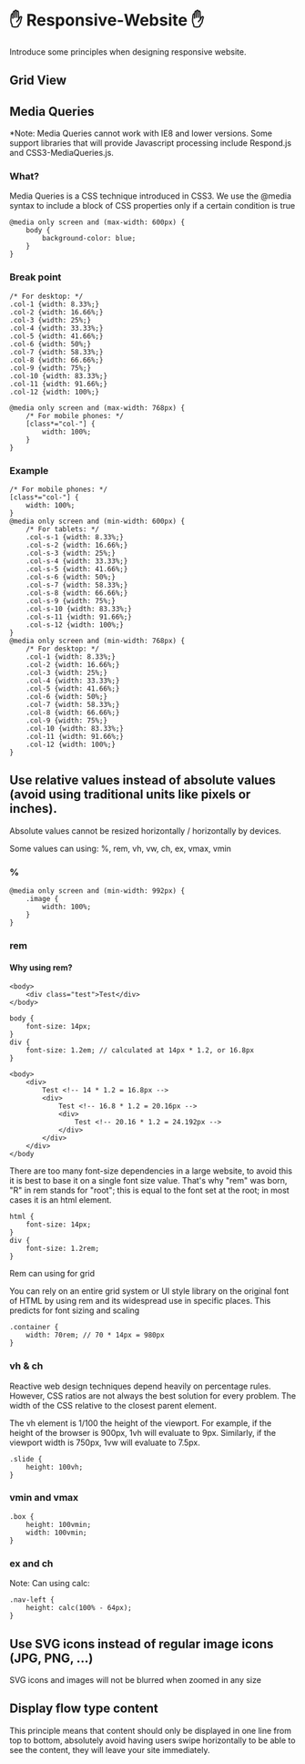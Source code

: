 # :raised_hand: Responsive-Website :raised_hand:

Introduce some principles when designing responsive website.

## Grid View

## Media Queries

*Note: Media Queries cannot work with IE8 and lower versions. Some support libraries that will provide Javascript processing include Respond.js and CSS3-MediaQueries.js.

### What? 
Media Queries is a CSS technique introduced in CSS3. We use the @media syntax to include a block of CSS properties only if a certain condition is true
```
@media only screen and (max-width: 600px) {
    body {
        background-color: blue;
    }
}
```

### Break point

```
/* For desktop: */
.col-1 {width: 8.33%;}
.col-2 {width: 16.66%;}
.col-3 {width: 25%;}
.col-4 {width: 33.33%;}
.col-5 {width: 41.66%;}
.col-6 {width: 50%;}
.col-7 {width: 58.33%;}
.col-8 {width: 66.66%;}
.col-9 {width: 75%;}
.col-10 {width: 83.33%;}
.col-11 {width: 91.66%;}
.col-12 {width: 100%;}

@media only screen and (max-width: 768px) {
    /* For mobile phones: */
    [class*="col-"] {
        width: 100%;
    }
}
```

### Example
```
/* For mobile phones: */
[class*="col-"] {
    width: 100%;
}
@media only screen and (min-width: 600px) {
    /* For tablets: */
    .col-s-1 {width: 8.33%;}
    .col-s-2 {width: 16.66%;}
    .col-s-3 {width: 25%;}
    .col-s-4 {width: 33.33%;}
    .col-s-5 {width: 41.66%;}
    .col-s-6 {width: 50%;}
    .col-s-7 {width: 58.33%;}
    .col-s-8 {width: 66.66%;}
    .col-s-9 {width: 75%;}
    .col-s-10 {width: 83.33%;}
    .col-s-11 {width: 91.66%;}
    .col-s-12 {width: 100%;}
}
@media only screen and (min-width: 768px) {
    /* For desktop: */
    .col-1 {width: 8.33%;}
    .col-2 {width: 16.66%;}
    .col-3 {width: 25%;}
    .col-4 {width: 33.33%;}
    .col-5 {width: 41.66%;}
    .col-6 {width: 50%;}
    .col-7 {width: 58.33%;}
    .col-8 {width: 66.66%;}
    .col-9 {width: 75%;}
    .col-10 {width: 83.33%;}
    .col-11 {width: 91.66%;}
    .col-12 {width: 100%;}
}
```
## Use relative values instead of absolute values (avoid using traditional units like pixels or inches).

Absolute values cannot be resized horizontally / horizontally by devices.

Some values can using: %, rem, vh, vw, ch, ex, vmax, vmin

### %

```
@media only screen and (min-width: 992px) {
    .image {
        width: 100%;
    }
}
```

### rem

#### Why using rem?

```
<body>
    <div class="test">Test</div>
</body>
```

```
body {
    font-size: 14px;
}
div {
    font-size: 1.2em; // calculated at 14px * 1.2, or 16.8px
}
```

```
<body>
    <div>
        Test <!-- 14 * 1.2 = 16.8px -->
        <div>
            Test <!-- 16.8 * 1.2 = 20.16px -->
            <div>
                Test <!-- 20.16 * 1.2 = 24.192px -->
            </div>
        </div>
    </div>
</body
```
There are too many font-size dependencies in a large website, to avoid this it is best to base it on a single font size value. That's why "rem" was born, "R" in rem stands for "root"; this is equal to the font set at the root; in most cases it is an html element.

```
html {
    font-size: 14px;
}
div {
    font-size: 1.2rem;
}
```

Rem can using for grid

You can rely on an entire grid system or UI style library on the original font of HTML by using rem and its widespread use in specific places. This predicts for font sizing and scaling

```
.container {
    width: 70rem; // 70 * 14px = 980px
}
```

### vh & ch

Reactive web design techniques depend heavily on percentage rules. However, CSS ratios are not always the best solution for every problem. The width of the CSS relative to the closest parent element.

The vh element is 1/100 the height of the viewport. For example, if the height of the browser is 900px, 1vh will evaluate to 9px. Similarly, if the viewport width is 750px, 1vw will evaluate to 7.5px.

```
.slide {
    height: 100vh;
}
```

### vmin and vmax

```
.box {
    height: 100vmin;
    width: 100vmin;
}
```

### ex and ch

Note: Can using calc:

```
.nav-left {
    height: calc(100% - 64px);
}
```

## Use SVG icons instead of regular image icons (JPG, PNG, ...)

SVG icons and images will not be blurred when zoomed in any size

## Display flow type content
This principle means that content should only be displayed in one line from top to bottom, absolutely avoid having users swipe horizontally to be able to see the content, they will leave your site immediately.


